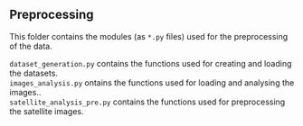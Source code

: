 ## Preprocessing

This folder contains the modules (as <code>*.py</code> files) used for the preprocessing of the data.

<code>dataset_generation.py</code> contains the functions used for creating and loading the datasets.
\
<code>images_analysis.py</code> ontains the functions used for loading and analysing the images..
\
<code>satellite_analysis_pre.py</code> contains the functions used for preprocessing the satellite images.